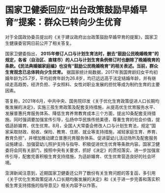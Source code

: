# 国家卫健委回应“出台政策鼓励早婚早育”提案：群众已转向少生优育

对于全国政协委员提出的《关于建议政府出台政策鼓励早婚早育的提案》，国家卫生健康委官网日前公开了相关答复。

国家卫健委指出，
**2015年修订人口与计划生育法时，删去“鼓励公民晚婚晚育”的规定，各省（自治区、直辖市）的人口与计划生育条例修订时也删除了晚婚晚育的条款。《民法典婚姻家庭编》也没有“鼓励公民晚婚晚育”的相关表述。当前，群众生育观念已总体转向少生优育。**
据国家统计局数据，2017年我国育龄妇女平均初婚年龄为25.7岁，平均初育年龄为26.8岁，均已远远高于法定结婚年龄，并有继续走高趋势，经济负担、子女照料、女性对职业发展的担忧等成为制约生育的主要因素。

答复称，2021年6月，中共中央、国务院印发《关于优化生育政策促进人口长期均衡发展的决定》，实施三孩生育政策及配套支持措施，从提高优生优育服务水平、发展普惠托育服务体系、降低生育养育教育成本三个方面，提出10条配套支持措施。同时强调要加强宣传引导，弘扬中华民族传统美德，尊重生育的社会价值，提倡适龄婚育、优生优育。8月，全国人大常委会修改人口与计划生育法，规定“国家采取财政、税收、保险、教育、住房、就业等支持措施，减轻家庭生育、养育、教育负担”，并增加推动建立普惠托育服务体系、促进婴幼儿活动场所及配套服务设施建设、加强婴幼儿照护支持与指导、积极促进优生优育等条款内容。国家卫健委将会同有关部门，按照中央有关要求，抓好《决定》的贯彻落实，进一步加强宣传引导，配套完善积极生育支持措施，为适龄婚育、优生优育营造良好的社会环境。

澎湃新闻注意到，近期国家卫健委还公开了数份有关生育问题的答复函，多引用《关于优化生育政策促进人口长期均衡发展的决定》和《关于进一步完善和落实积极生育支持措施的指导意见》相关内容予以作答。

